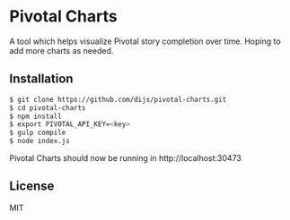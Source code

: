 # Pivotal Charts

A tool which helps visualize Pivotal story completion over time. Hoping to add more charts as needed.

## Installation

``` bash
$ git clone https://github.com/dijs/pivotal-charts.git
$ cd pivotal-charts
$ npm install
$ export PIVOTAL_API_KEY=<key>
$ gulp compile
$ node index.js
```

Pivotal Charts should now be running in http://localhost:30473

## License

MIT